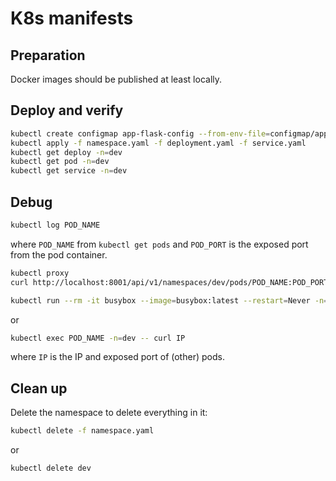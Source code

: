 # K8s manifests

## Preparation
Docker images should be published at least locally.

## Deploy and verify

```bash
kubectl create configmap app-flask-config --from-env-file=configmap/app-flask-py.properties
kubectl apply -f namespace.yaml -f deployment.yaml -f service.yaml
kubectl get deploy -n=dev
kubectl get pod -n=dev
kubectl get service -n=dev
```

## Debug
```bash
kubectl log POD_NAME
```
where `POD_NAME` from `kubectl get pods` and `POD_PORT` is the exposed port from the pod container.

```bash
kubectl proxy
curl http://localhost:8001/api/v1/namespaces/dev/pods/POD_NAME:POD_PORT/proxy/
```

```bash
kubectl run --rm -it busybox --image=busybox:latest --restart=Never -n=dev
```
or
```bash
kubectl exec POD_NAME -n=dev -- curl IP
```
where `IP` is the IP and exposed port of (other) pods.

## Clean up
Delete the namespace to delete everything in it:
```bash
kubectl delete -f namespace.yaml
```
or
```bash
kubectl delete dev
```
